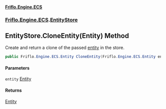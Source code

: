 #### [Friflo.Engine.ECS](index.md 'index')
### [Friflo.Engine.ECS](Friflo.Engine.ECS.md 'Friflo.Engine.ECS').[EntityStore](EntityStore.md 'Friflo.Engine.ECS.EntityStore')

## EntityStore.CloneEntity(Entity) Method

Create and return a clone of the passed [entity](EntityStore.CloneEntity(Entity).md#Friflo.Engine.ECS.EntityStore.CloneEntity(Friflo.Engine.ECS.Entity).entity 'Friflo.Engine.ECS.EntityStore.CloneEntity(Friflo.Engine.ECS.Entity).entity') in the store.

```csharp
public Friflo.Engine.ECS.Entity CloneEntity(Friflo.Engine.ECS.Entity entity);
```
#### Parameters

<a name='Friflo.Engine.ECS.EntityStore.CloneEntity(Friflo.Engine.ECS.Entity).entity'></a>

`entity` [Entity](Entity.md 'Friflo.Engine.ECS.Entity')

#### Returns
[Entity](Entity.md 'Friflo.Engine.ECS.Entity')